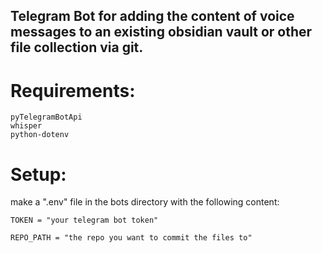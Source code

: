 ## Telegram Bot for adding the content of voice messages to an existing obsidian vault or other file collection via git.

# Requirements:
```
pyTelegramBotApi
whisper
python-dotenv
```

# Setup:

make a ".env" file in the bots directory with the following content:

```
TOKEN = "your telegram bot token"

REPO_PATH = "the repo you want to commit the files to"

```